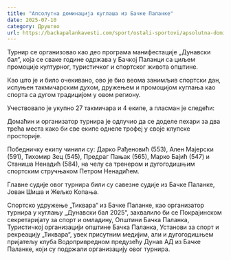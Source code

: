 ```yaml
---
title: "Апсолутна доминација куглаша из Бачке Паланке"
date: 2025-07-10
category: Друштво
url: https://backapalankavesti.com/sport/ostali-sportovi/apsolutna-dominacija-kuglasa-iz-backe-palanke/
---
```


Турнир се организовао као део програма манифестације „Дунавски бал“, која се сваке године одржава у Бачкој Паланци са циљем промоције културног, туристичког и спортског живота општине.

Као што је и било очекивано, ово је био веома занимљив спортски дан, испуњен такмичарским духом, дружењем и промоцијом куглања као спорта са дугом традицијом у овом региону.

Учествовало је укупно 27 такмичара и 4 екипе, а пласман је следећи:

Домаћин и организатор турнира је одлучио да се доделе пехари за два трећа места како би све екипе однеле трофеј у своје клупске просторије.

Победничку екипу чинили су: Дарко Рађеновић (553), Ален Мајерски (591), Тихомир Зец (545), Предраг Пањак (565), Марко Бајић (547) и Станиша Ненадић (584), на челу са тренером и дугогодишњим спортским стручњаком Петром Ненадићем.

Главне судије овог турнира били су савезне судије из Бачке Паланке, Јован Шиша и Жељко Копања.

Спортско удружење „Тиквара“ из Бачке Паланке, као организатор турнира у куглању „Дунавски бал 2025“, захвалило би се Покрајинском секретаријату за спорт и омладину, Општини Бачка Паланка, Туристичкој организацији општине Бачка Паланка, Установи за спорт и рекреацију „Тиквара“, увек присутним медијим, али и дугогодишњем пријатељу клуба Водопривредном предузећу Дунав АД из Бачке Паланке, који су подржали организацију овог турнира.
